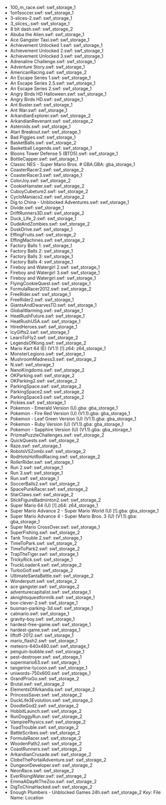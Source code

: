 * 100_m_race.swf: swf_storage_1
* 1on1soccer.swf: swf_storage_1
* 3-slices-2.swf: swf_storage_1
* 3_slices_.swf: swf_storage_1
* 8 bit dash.swf: swf_storage_2
* Abuba the Alien.swf: swf_storage_1
* Ace Gangster Taxi.swf: swf_storage_1
* Achievement Unlocked 1.swf: swf_storage_1
* Achievement Unlocked 2.swf: swf_storage_1
* Achievement Unlocked 3.swf: swf_storage_1
* Adrenaline Challenge.swf: swf_storage_1
* Adventure Story.swf: swf_storage_1
* AmericanRacing.swf: swf_storage_2
* An Escape Series 1.swf: swf_storage_1
* An Escape Series 2.5.swf: swf_storage_1
* An Escape Series 2.swf: swf_storage_1
* Angry Birds HD Halloween.swf: swf_storage_1
* Angry Birds HD.swf: swf_storage_1
* Ant Buster.swf: swf_storage_1
* Ant War.swf: swf_storage_1
* ArkandianExplorer.swf: swf_storage_2
* ArkandianRevenant.swf: swf_storage_2
* Asteroids.swf: swf_storage_1
* Atari Breakout.swf: swf_storage_1
* Bad Piggies.swf: swf_storage_1
* BasketBalls.swf: swf_storage_2
* Basketball Legends.swf: swf_storage_1
* Bloons Tower Defense 5 (BTD5).swf: swf_storage_1
* BottleCapper.swf: swf_storage_1
* Classic NES - Super Mario Bros. # GBA.GBA: gba_storage_1
* CoasterRacer2.swf: swf_storage_2
* CoasterRacer3.swf: swf_storage_1
* ColorJoy.swf: swf_storage_2
* CookieHamster.swf: swf_storage_2
* CuboyCubeture2.swf: swf_storage_2
* CycloManiacs2.swf: swf_storage_2
* Dig to China - Unblocked Adventures.swf: swf_storage_1
* Divide.swf: swf_storage_1
* DriftRunners3D.swf: swf_storage_2
* Duck_Life_2.swf: swf_storage_1
* DudeAndZombies.swf: swf_storage_2
* DuskDrive.swf: swf_storage_1
* EffingFruits.swf: swf_storage_2
* EffingMachines.swf: swf_storage_2
* Factory Balls 1: swf_storage_1
* Factory Balls 2: swf_storage_1
* Factory Balls 3: swf_storage_1
* Factory Balls 4: swf_storage_1
* Fireboy and Watergirl 2.swf: swf_storage_1
* Fireboy and Watergirl 3.swf: swf_storage_1
* Fireboy and Watergirl.swf: swf_storage_1
* FlyingCookieQuest.swf: swf_storage_1
* FormulaRacer2012.swf: swf_storage_2
* FreeRider.swf: swf_storage_1
* FreeRider2.swf: swf_storage_1
* GiantsAndDwarvesTD.swf: swf_storage_1
* GlobalWarming.swf: swf_storage_1
* HeatRushFuture.swf: swf_storage_1
* HeatRushUSA.swf: swf_storage_1
* HiredHeroes.swf: swf_storage_1
* IcyGifts2.swf: swf_storage_1
* LearnToFly2.swf: swf_storage_2
* LegendsOfKong.swf: swf_storage_2
* Mario Kart 64 (E) (V1.1) [!].z64: z64_storage_1
* MonsterLegions.swf: swf_storage_1
* MushroomMadness3.swf: swf_storage_2
* N.swf: swf_storage_1
* NanoKingdoms.swf: swf_storage_2
* OKParking.swf: swf_storage_2
* OKParking2.swf: swf_storage_2
* ParkingSpace.swf: swf_storage_2
* ParkingSpace2.swf: swf_storage_2
* ParkingSpace3.swf: swf_storage_2
* Pickies.swf: swf_storage_1
* Pokemon - Emerald Version (U).gba: gba_storage_1
* Pokemon - Fire Red Version (U) (V1.1).gba: gba_storage_1
* Pokemon - Leaf Green Version (U) (V1.1).gba: gba_storage_1
* Pokemon - Ruby Version (U) (V1.1).gba: gba_storage_1
* Pokemon - Sapphire Version (U) (V1.1).gba: gba_storage_1
* PrizmaPuzzleChallenges.swf: swf_storage_2
* QuickQuests.swf: swf_storage_2
* Raze.swf: swf_storage_1
* RobotsVSZombi.swf: swf_storage_2
* RodHotsHotRodRacing.swf: swf_storage_2
* RollerRider.swf: swf_storage_1
* Run 2.swf: swf_storage_1
* Run 3.swf: swf_storage_1
* Run.swf: swf_storage_1
* SoccerBalls2.swf: swf_storage_2
* SpacePunkRacer.swf: swf_storage_2
* StarClaws.swf: swf_storage_2
* StickFigureBadminton2.swf: swf_storage_2
* Super Mario 64 (U) [!].z64: z64_storage_1
* Super Mario Advance 2 - Super Mario World (U) [!].gba: gba_storage_1
* Super Mario Advance 4 - Super Mario Bros. 3 (U) (V1.1).gba: gba_storage_1
* Super Mario CrossOver.swf: swf_storage_1
* SuperFishing.swf: swf_storage_2
* Tank Trouble 2.swf: swf_storage_1
* TimeToPark.swf: swf_storage_2
* TimeToPark2.swf: swf_storage_2
* TrapTheTiger.swf: swf_storage_1
* TrickyRick.swf: swf_storage_1
* TruckLoader4.swf: swf_storage_2
* TurboGolf.swf: swf_storage_2
* UltimateSantaBattle.swf: swf_storage_2
* Wonderputt.swf: swf_storage_2
* ace gangster.swf: swf_storage_2
* adventurecapitalist.swf: swf_storage_1
* aknightsquestformilk.swf: swf_storage_1
* box-clever-2.swf: swf_storage_1
* busman-parking-3d.swf: swf_storage_1
* catmario.swf: swf_storage_1
* gravity-boy.swf: swf_storage_1
* hardest-free-game.swf: swf_storage_1
* hardest-game.swf: swf_storage_1
* liftoff-2012.swf: swf_storage_1
* mario_flash2.swf: swf_storage_1
* meteors-640x480.swf: swf_storage_1
* penguin-bubble.swf: swf_storage_1
* pest-destroyer.swf: swf_storage_1
* supermario63.swf: swf_storage_1
* tangerine-tycoon.swf: swf_storage_1
* uniwords-750x600.swf: swf_storage_1
* GrandPrixGo.swf: swf_storage_2
* Brutal.swf: swf_storage_2
* ElementsOfArkandia.swf: swf_storage_2
* PrincessSaver.swf: swf_storage_2
* DuckLife3Evolution.swf: swf_storage_2
* DoodleGod2.swf: swf_storage_2
* HobbitLaunch.swf: swf_storage_2
* RunDoggyRun.swf: swf_storage_2
* VampirePhysics.swf: swf_storage_2
* ToadTrouble.swf: swf_storage_2
* BattleScribes.swf: swf_storage_2
* FormulaRacer.swf: swf_storage_2
* WoodenPath2.swf: swf_storage_2
* CoastRunners.swf: swf_storage_2
* ArkandianCrusade.swf: swf_storage_2
* ClobeThePortalAdventure.swf: swf_storage_2
* DungeonDeveloper.swf: swf_storage_2
* NeonRace.swf: swf_storage_2
* EverRisingWater.swf: swf_storage_2
* EmmaADayAtTheZoo.swf: swf_storage_2
* DigToChinaHacked.swf: swf_storage_2
* Enough Plumbers - Unblocked Games 24h.swf: swf_storage_2
*Key:* File Name: Location
